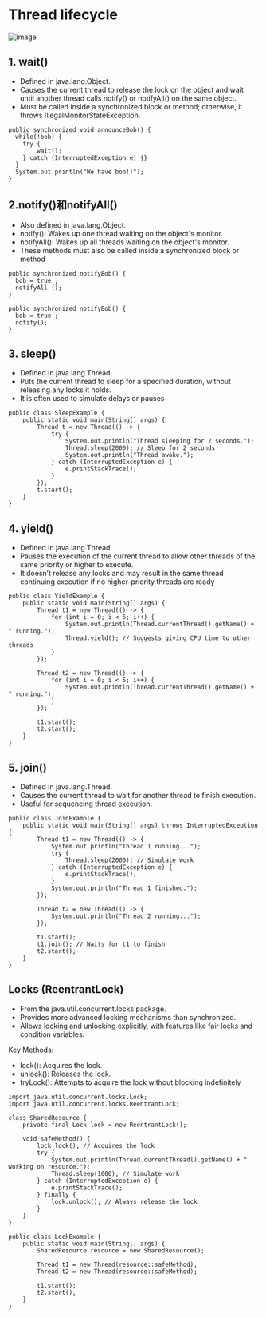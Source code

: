 # Thread lifecycle
![image](https://github.com/user-attachments/assets/ea661afc-d5f9-45cb-a697-e4dbcf2bce06)

## 1. wait()
- Defined in java.lang.Object.
- Causes the current thread to release the lock on the object and wait until another thread calls notify() or notifyAll() on the same object.
- Must be called inside a synchronized block or method; otherwise, it throws IllegalMonitorStateException.

~~~
public synchronized void announceBob() {
  while(!bob) {
    try {
        wait();
    } catch (InterruptedException e) {}
  }
  System.out.println("We have bob!!");
}
~~~

## 2.notify()和notifyAll()
- Also defined in java.lang.Object.
- notify(): Wakes up one thread waiting on the object's monitor.
- notifyAll(): Wakes up all threads waiting on the object's monitor.
- These methods must also be called inside a synchronized block or method

~~~
public synchronized notifyBob() {
  bob = true ;
  notifyAll ();
}

public synchronized notifyBob() {
  bob = true ;
  notify();
}
~~~

## 3. sleep()
- Defined in java.lang.Thread.
- Puts the current thread to sleep for a specified duration, without releasing any locks it holds.
- It is often used to simulate delays or pauses

~~~
public class SleepExample {
    public static void main(String[] args) {
        Thread t = new Thread(() -> {
            try {
                System.out.println("Thread sleeping for 2 seconds.");
                Thread.sleep(2000); // Sleep for 2 seconds
                System.out.println("Thread awake.");
            } catch (InterruptedException e) {
                e.printStackTrace();
            }
        });
        t.start();
    }
}
~~~

## 4. yield()
- Defined in java.lang.Thread.
- Pauses the execution of the current thread to allow other threads of the same priority or higher to execute.
- It doesn’t release any locks and may result in the same thread continuing execution if no higher-priority threads are ready

~~~
public class YieldExample {
    public static void main(String[] args) {
        Thread t1 = new Thread(() -> {
            for (int i = 0; i < 5; i++) {
                System.out.println(Thread.currentThread().getName() + " running.");
                Thread.yield(); // Suggests giving CPU time to other threads
            }
        });

        Thread t2 = new Thread(() -> {
            for (int i = 0; i < 5; i++) {
                System.out.println(Thread.currentThread().getName() + " running.");
            }
        });

        t1.start();
        t2.start();
    }
}
~~~

## 5. join()
- Defined in java.lang.Thread.
- Causes the current thread to wait for another thread to finish execution.
- Useful for sequencing thread execution.

~~~
public class JoinExample {
    public static void main(String[] args) throws InterruptedException {
        Thread t1 = new Thread(() -> {
            System.out.println("Thread 1 running...");
            try {
                Thread.sleep(2000); // Simulate work
            } catch (InterruptedException e) {
                e.printStackTrace();
            }
            System.out.println("Thread 1 finished.");
        });

        Thread t2 = new Thread(() -> {
            System.out.println("Thread 2 running...");
        });

        t1.start();
        t1.join(); // Waits for t1 to finish
        t2.start();
    }
}
~~~

## Locks (ReentrantLock)
- From the java.util.concurrent.locks package.
- Provides more advanced locking mechanisms than synchronized.
- Allows locking and unlocking explicitly, with features like fair locks and condition variables.

Key Methods:
- lock(): Acquires the lock.
- unlock(): Releases the lock.
- tryLock(): Attempts to acquire the lock without blocking indefinitely

~~~
import java.util.concurrent.locks.Lock;
import java.util.concurrent.locks.ReentrantLock;

class SharedResource {
    private final Lock lock = new ReentrantLock();

    void safeMethod() {
        lock.lock(); // Acquires the lock
        try {
            System.out.println(Thread.currentThread().getName() + " working on resource.");
            Thread.sleep(1000); // Simulate work
        } catch (InterruptedException e) {
            e.printStackTrace();
        } finally {
            lock.unlock(); // Always release the lock
        }
    }
}

public class LockExample {
    public static void main(String[] args) {
        SharedResource resource = new SharedResource();

        Thread t1 = new Thread(resource::safeMethod);
        Thread t2 = new Thread(resource::safeMethod);

        t1.start();
        t2.start();
    }
}
~~~
